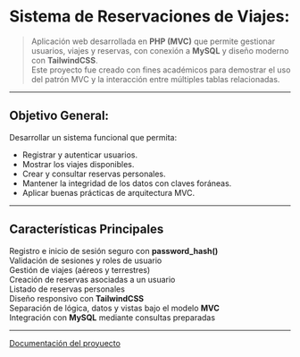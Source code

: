 #  Sistema de Reservaciones de Viajes:

> Aplicación web desarrollada en **PHP (MVC)** que permite gestionar usuarios, viajes y reservas, con conexión a **MySQL** y diseño moderno con **TailwindCSS**.  
> Este proyecto fue creado con fines académicos para demostrar el uso del patrón MVC y la interacción entre múltiples tablas relacionadas.

---

##  Objetivo General:

Desarrollar un sistema funcional que permita:
- Registrar y autenticar usuarios.
- Mostrar los viajes disponibles.
- Crear y consultar reservas personales.
- Mantener la integridad de los datos con claves foráneas.
- Aplicar buenas prácticas de arquitectura MVC.

---

##  Características Principales

 Registro e inicio de sesión seguro con **password_hash()**  
 Validación de sesiones y roles de usuario  
 Gestión de viajes (aéreos y terrestres)  
 Creación de reservas asociadas a un usuario  
 Listado de reservas personales  
Diseño responsivo con **TailwindCSS**  
Separación de lógica, datos y vistas bajo el modelo **MVC**  
 Integración con **MySQL** mediante consultas preparadas  

---

[Documentación del proyuecto](https://drive.google.com/file/d/1wh-oCf58tHi1-VjBgv1HleDztrV9vCZF/view?usp=sharing)

